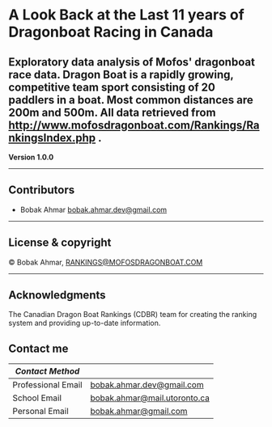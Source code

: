 # A Look Back at the Last 11 years of Dragonboat Racing in Canada

Exploratory data analysis of Mofos' dragonboat race data. Dragon Boat is a rapidly growing, competitive team sport consisting of 20 paddlers in a boat. Most common distances are 200m and 500m. All data retrieved from http://www.mofosdragonboat.com/Rankings/RankingsIndex.php .
---

**Version 1.0.0**

---

## Contributors 

- Bobak Ahmar <bobak.ahmar.dev@gmail.com>

---

## License & copyright

© Bobak Ahmar, RANKINGS@MOFOSDRAGONBOAT.COM 

---

## Acknowledgments

The Canadian Dragon Boat Rankings (CDBR) team for creating the ranking system and providing up-to-date information. 

## Contact me
| *Contact Method*   |                              |
|--------------------|------------------------------|
| Professional Email | bobak.ahmar.dev@gmail.com    |
| School Email       | bobak.ahmar@mail.utoronto.ca |
| Personal Email     | bobak.ahmar@gmail.com        | 
  